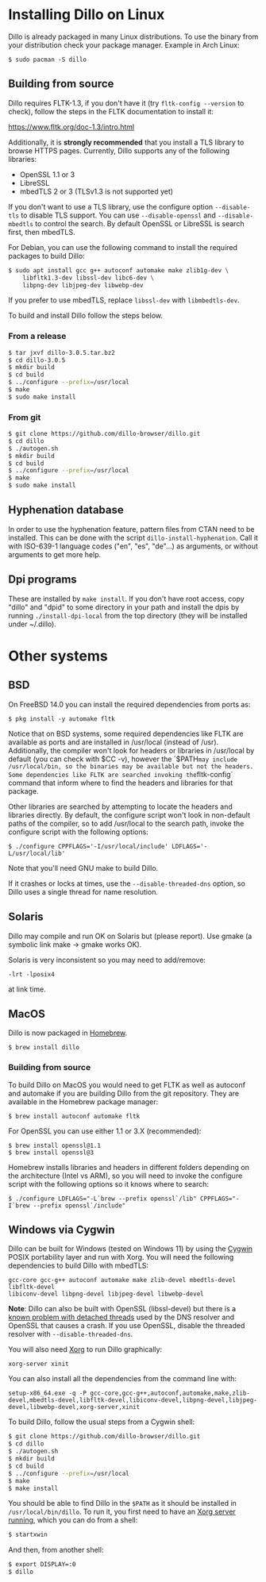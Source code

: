 # Installing Dillo on Linux

Dillo is already packaged in many Linux distributions. To use the binary
from your distribution check your package manager. Example in Arch
Linux:

```
$ sudo pacman -S dillo
```

## Building from source

Dillo requires FLTK-1.3, if you don't have it (try `fltk-config
--version` to check), follow the steps in the FLTK documentation to
install it:

https://www.fltk.org/doc-1.3/intro.html

Additionally, it is **strongly recommended** that you install a TLS
library to browse HTTPS pages. Currently, Dillo supports any of the
following libraries:

 - OpenSSL 1.1 or 3
 - LibreSSL
 - mbedTLS 2 or 3 (TLSv1.3 is not supported yet)

If you don't want to use a TLS library, use the configure option
`--disable-tls` to disable TLS support. You can use `--disable-openssl`
and `--disable-mbedtls` to control the search. By default OpenSSL or
LibreSSL is search first, then mbedTLS.

For Debian, you can use the following command to install the required
packages to build Dillo:

```sh
$ sudo apt install gcc g++ autoconf automake make zlib1g-dev \
    libfltk1.3-dev libssl-dev libc6-dev \
    libpng-dev libjpeg-dev libwebp-dev
```

If you prefer to use mbedTLS, replace `libssl-dev` with
`libmbedtls-dev`.

To build and install Dillo follow the steps below.

### From a release

```sh
$ tar jxvf dillo-3.0.5.tar.bz2
$ cd dillo-3.0.5
$ mkdir build
$ cd build
$ ../configure --prefix=/usr/local
$ make
$ sudo make install
```

### From git

```sh
$ git clone https://github.com/dillo-browser/dillo.git
$ cd dillo
$ ./autogen.sh
$ mkdir build
$ cd build
$ ../configure --prefix=/usr/local
$ make
$ sudo make install
```

## Hyphenation database

In order to use the hyphenation feature, pattern files from CTAN need to
be installed. This can be done with the script
`dillo-install-hyphenation`. Call it with ISO-639-1 language codes
("en", "es", "de"...) as arguments, or without arguments to get more
help.

## Dpi programs

These are installed by `make install`. If you don't have root access,
copy "dillo" and "dpid" to some directory in your path and install
the dpis by running `./install-dpi-local` from the top directory (they
will be installed under ~/.dillo).

# Other systems

## BSD

On FreeBSD 14.0 you can install the required dependencies from ports as:

```
$ pkg install -y automake fltk
```

Notice that on BSD systems, some required dependencies like FLTK are
available as ports and are installed in /usr/local (instead of /usr).
Additionally, the compiler won't look for headers or libraries in
/usr/local by default (you can check with $CC -v), however the `$PATH`
may include /usr/local/bin, so the binaries may be available but not the
headers. Some dependencies like FLTK are searched invoking the
`fltk-config` command that inform where to find the headers and
libraries for that package.

Other libraries are searched by attempting to locate the headers and
libraries directly. By default, the configure script won't look in
non-default paths of the compiler, so to add /usr/local to the search
path, invoke the configure script with the following options:

```
$ ./configure CPPFLAGS='-I/usr/local/include' LDFLAGS='-L/usr/local/lib'
```

Note that you'll need GNU make to build Dillo.

If it crashes or locks at times, use the `--disable-threaded-dns`
option, so Dillo uses a single thread for name resolution.

## Solaris

Dillo may compile and run OK on Solaris but (please report).
Use gmake (a symbolic link make -> gmake works OK).

Solaris is very inconsistent so you may need to add/remove:

```
-lrt -lposix4
```

at link time.

## MacOS

Dillo is now packaged in [Homebrew](https://brew.sh/).

```
$ brew install dillo
```

### Building from source

To build Dillo on MacOS you would need to get FLTK as well as
autoconf and automake if you are building Dillo from the git repository.
They are available in the Homebrew package manager:

```
$ brew install autoconf automake fltk
```

For OpenSSL you can use either 1.1 or 3.X (recommended):

```
$ brew install openssl@1.1
$ brew install openssl@3
```

Homebrew installs libraries and headers in different folders depending on the
architecture (Intel vs ARM), so you will need to invoke the configure script
with the following options so it knows where to search:

```
$ ./configure LDFLAGS="-L`brew --prefix openssl`/lib" CPPFLAGS="-I`brew --prefix openssl`/include"
```

## Windows via Cygwin

Dillo can be built for Windows (tested on Windows 11) by using the
[Cygwin](https://www.cygwin.com/) POSIX portability layer and run with Xorg. You
will need the following dependencies to build Dillo with mbedTLS:

```
gcc-core gcc-g++ autoconf automake make zlib-devel mbedtls-devel libfltk-devel
libiconv-devel libpng-devel libjpeg-devel libwebp-devel
```

**Note**: Dillo can also be built with OpenSSL (libssl-devel) but there is a
[known problem with detached threads](https://github.com/dillo-browser/dillo/issues/172)
used by the DNS resolver and OpenSSL that causes a crash. If you use OpenSSL,
disable the threaded resolver with `--disable-threaded-dns`.

You will also need [Xorg](https://x.cygwin.com/docs/ug/cygwin-x-ug.html) to run
Dillo graphically:

```
xorg-server xinit
```

You can also install all the dependencies from the command line with:
```
setup-x86_64.exe -q -P gcc-core,gcc-g++,autoconf,automake,make,zlib-devel,mbedtls-devel,libfltk-devel,libiconv-devel,libpng-devel,libjpeg-devel,libwebp-devel,xorg-server,xinit
```

To build Dillo, follow the usual steps from a Cygwin shell:

```sh
$ git clone https://github.com/dillo-browser/dillo.git
$ cd dillo
$ ./autogen.sh
$ mkdir build
$ cd build
$ ../configure --prefix=/usr/local
$ make
$ make install
```

You should be able to find Dillo in the `$PATH` as it should be installed in
`/usr/local/bin/dillo`. To run it, you first need to have an [Xorg server
running](https://x.cygwin.com/docs/ug/using.html#using-starting), which you can
do from a shell:

```sh
$ startxwin
```

And then, from another shell:

```sh
$ export DISPLAY=:0
$ dillo
```
